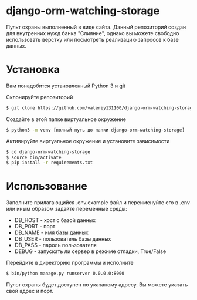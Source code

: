 # django-orm-watching-storage
Пульт охраны выполненный в виде сайта. Данный репозиторий создан для внутренних нужд банка "Слияние", однако вы можете свободно использовать верстку или посмотреть реализацию запросов к базе данных.

# Установка
Вам понадобится установленный Python 3 и git

Склонируйте репозиторий
```bash
$ git clone https://github.com/valeriy131100/django-orm-watching-storage
```

Создайте в этой папке виртуальное окружение
```bash
$ python3 -m venv [полный путь до папки django-orm-watching-storage]
```

Активируйте виртуальное окружение и установите зависимости
```bash
$ cd django-orm-watching-storage
$ source bin/activate
$ pip install -r requirements.txt
```
# Использование
Заполните прилагающийся .env.example файл и переименуйте его в .env или иным образом задайте переменные среды:
* DB_HOST - хост с базой данных
* DB_PORT - порт
* DB_NAME - имя базы данных
* DB_USER - пользователь базы данных
* DB_PASS - пароль пользователя
* DEBUG - запускать ли сервер в режиме отладки, True/False

Перейдите в директорию программы и исполните
```bash
$ bin/python manage.py runserver 0.0.0.0:8000
```
Пульт охраны будет доступен по указаному адресу. Вы можете указать свой адрес и порт.